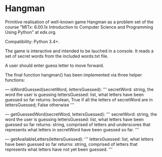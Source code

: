 # Hangman

Primitive realisation of well-known game Hangman as a problem set of the course
"MITx: 6.00.1x Introduction to Computer Science and Programming Using Python" at edx.org.


Compatibility: Python 3.4+.


The game is interactive and intended to be lauched in a console.
It reads a set of secret words from the included words.txt file.

A user should enter guess letter to move forward.

The final function hangman() has been implemented via three helper functions:

— isWordGuessed(secretWord, lettersGuessed):
  '''
  secretWord: string, the word the user is guessing
  lettersGuessed: list, what letters have been guessed so far
  returns: boolean, True if all the letters of secretWord are in lettersGuessed;
  False otherwise
  '''

— getGuessedWord(secretWord, lettersGuessed):
    '''
    secretWord: string, the word the user is guessing
    lettersGuessed: list, what letters have been guessed so far
    returns: string, comprised of letters and underscores that represents
    what letters in secretWord have been guessed so far.
    '''

— getAvailableLetters(lettersGuessed):
  '''
  lettersGuessed: list, what letters have been guessed so far
  returns: string, comprised of letters that represents what letters have not
  yet been guessed.
  '''